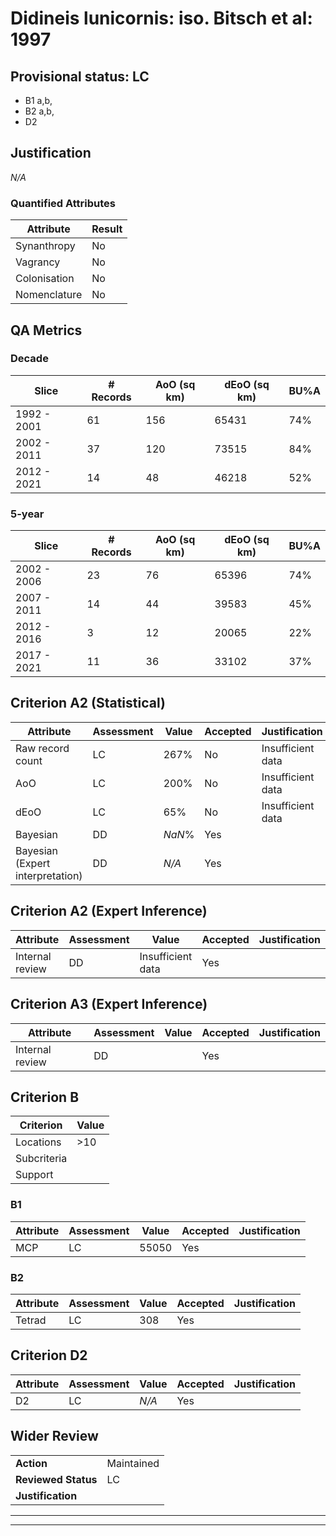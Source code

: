 # Didineis lunicornis: iso. Bitsch et al: 1997
## Provisional status: LC
- B1 a,b, 
- B2 a,b, 
- D2

## Justification
*N/A*
### Quantified Attributes
|Attribute|Result|
|---|---|
|Synanthropy|No|
|Vagrancy|No|
|Colonisation|No|
|Nomenclature|No|
## QA Metrics
### Decade
| Slice | # Records | AoO (sq km) | dEoO (sq km) |BU%A |
|---|---|---|---|---|
|1992 - 2001|61|156|65431|74%|
|2002 - 2011|37|120|73515|84%|
|2012 - 2021|14|48|46218|52%|
### 5-year
| Slice | # Records | AoO (sq km) | dEoO (sq km) |BU%A |
|---|---|---|---|---|
|2002 - 2006|23|76|65396|74%|
|2007 - 2011|14|44|39583|45%|
|2012 - 2016|3|12|20065|22%|
|2017 - 2021|11|36|33102|37%|
## Criterion A2 (Statistical)
|Attribute|Assessment|Value|Accepted|Justification
|---|---|---|---|---|
|Raw record count|LC|267%|No|Insufficient data|
|AoO|LC|200%|No|Insufficient data|
|dEoO|LC|65%|No|Insufficient data|
|Bayesian|DD|*NaN*%|Yes||
|Bayesian (Expert interpretation)|DD|*N/A*|Yes||
## Criterion A2 (Expert Inference)
|Attribute|Assessment|Value|Accepted|Justification
|---|---|---|---|---|
|Internal review|DD|Insufficient data|Yes||
## Criterion A3 (Expert Inference)
|Attribute|Assessment|Value|Accepted|Justification
|---|---|---|---|---|
|Internal review|DD||Yes||
## Criterion B
|Criterion| Value|
|---|---|
|Locations|>10|
|Subcriteria||
|Support||
### B1
|Attribute|Assessment|Value|Accepted|Justification
|---|---|---|---|---|
|MCP|LC|55050|Yes||
### B2
|Attribute|Assessment|Value|Accepted|Justification
|---|---|---|---|---|
|Tetrad|LC|308|Yes||
## Criterion D2
|Attribute|Assessment|Value|Accepted|Justification
|---|---|---|---|---|
|D2|LC|*N/A*|Yes||
## Wider Review
|  |  |
|---|---|
|**Action**|Maintained|
|**Reviewed Status**|LC|
|**Justification**||
---
 ---
 <br><br>
 
